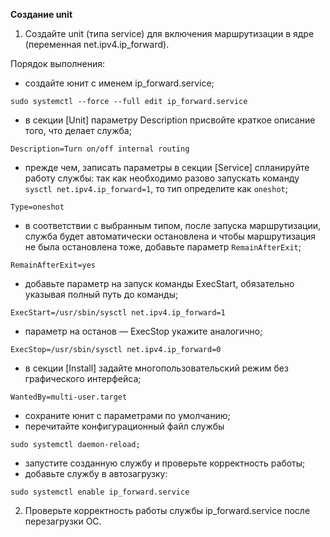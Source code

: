 **Создание unit**

1. Создайте unit (типа service) для включения маршрутизации в ядре (переменная net.ipv4.ip_forward).

Порядок выполнения:
- создайте юнит с именем ip_forward.service;
```
sudo systemctl --force --full edit ip_forward.service
```
- в секции [Unit] параметру Description присвойте краткое описание того, что делает служба;
```
Description=Turn on/off internal routing
```
- прежде чем, записать параметры в секции [Service] спланируйте работу службы: так как необходимо разово запускать команду `sysctl net.ipv4.ip_forward=1`, то тип определите как `oneshot`;
```
Type=oneshot
```
- в соответствии с выбранным типом, после запуска маршрутизации, служба будет автоматически остановлена и чтобы маршрутизация не была остановлена тоже, добавьте параметр `RemainAfterExit`;
```
RemainAfterExit=yes
```
- добавьте параметр на запуск команды ExecStart, обязательно указывая полный путь до команды;
```
ExecStart=/usr/sbin/sysctl net.ipv4.ip_forward=1
```
- параметр на останов — ExecStop укажите аналогично;
```
ExecStop=/usr/sbin/sysctl net.ipv4.ip_forward=0
```
- в секции [Install] задайте многопользовательский режим без графического интерфейса;
```
WantedBy=multi-user.target
```
- сохраните юнит с параметрами по умолчанию;
- перечитайте конфигурационный файл службы
```
sudo systemctl daemon-reload;
```
- запустите созданную службу и проверьте корректность работы;
- добавьте службу в автозагрузку:
```
sudo systemctl enable ip_forward.service
```

2. Проверьте корректность работы службы ip_forward.service после перезагрузки ОС.
